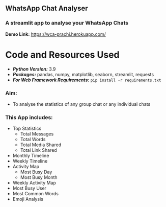 ## WhatsApp Chat Analyser
### A streamlit app to analyse your WhatsApp Chats

__Demo Link:__ https://wca-prachi.herokuapp.com/

# Code and Resources Used
- ***Python Version:*** 3.9
- ***Packages:*** pandas, numpy, matplotlib, seaborn, streamlit, requests
- ***For Web Framework Requirements:*** ```pip install -r requirements.txt```

### Aim:
* To analyse the statistics of any group chat or any individual chats

### This App includes:
* Top Statistics
   * Total Messages
   * Total Words
   * Total Media Shared
   * Total Link Shared
* Monthly Timeline
* Weekly Timeline
* Activity Map
  * Most Busy Day
  * Most Busy Month
* Weekly Activity Map
* Most Busy User
* Most Common Words
* Emoji Analysis


